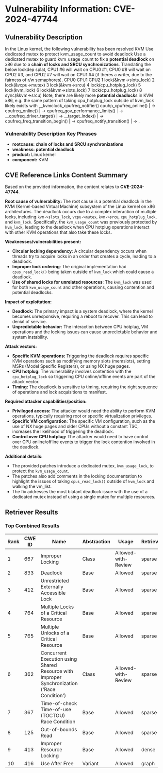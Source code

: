 # Vulnerability Information: CVE-2024-47744

## Vulnerability Description
In the Linux kernel, the following vulnerability has been resolved KVM Use dedicated mutex to protect kvm_usage_count to avoid deadlock Use a dedicated mutex to guard kvm_usage_count to fix a **potential deadlock** on x86 due to a **chain of locks and SRCU synchronizations**. Translating the below lockdep splat, CPU1 #6 will wait on CPU0 #1, CPU0 #8 will wait on CPU2 #3, and CPU2 #7 will wait on CPU1 #4 (if theres a writer, due to the fairness of r/w semaphores). CPU0 CPU1 CPU2 1 lock(&kvm->slots_lock) 2 lock(&vcpu->mutex) 3 lock(&kvm->srcu) 4 lock(cpu_hotplug_lock) 5 lock(kvm_lock) 6 lock(&kvm->slots_lock) 7 lock(cpu_hotplug_lock) 8 sync(&kvm->srcu) Note, there are likely more **potential deadlock**s in KVM x86, e.g. the same pattern of taking cpu_hotplug_lock outside of kvm_lock likely exists with __kvmclock_cpufreq_notifier() cpuhp_cpufreq_online() | -> cpufreq_online() | -> cpufreq_gov_performance_limits() | -> __cpufreq_driver_target() | -> __target_index() | -> cpufreq_freq_transition_begin() | -> cpufreq_notify_transition() | -> .

### Vulnerability Description Key Phrases
- **rootcause:** **chain of locks and SRCU synchronizations**
- **weakness:** **potential deadlock**
- **product:** Linux kernel
- **component:** KVM

## CVE Reference Links Content Summary
Based on the provided information, the content relates to **CVE-2024-47744**.

**Root cause of vulnerability:**
The root cause is a potential deadlock in the KVM (Kernel-based Virtual Machine) subsystem of the Linux kernel on x86 architectures. The deadlock occurs due to a complex interaction of multiple locks, including `kvm->slots_lock`, `vcpu->mutex`, `kvm->srcu`, `cpu_hotplug_lock`, and `kvm_lock`. Specifically, the `kvm_usage_count` was previously protected by `kvm_lock`, leading to the deadlock when CPU hotplug operations interact with other KVM operations that also take these locks.

**Weaknesses/vulnerabilities present:**
- **Circular locking dependency**: A circular dependency occurs when threads try to acquire locks in an order that creates a cycle, leading to a deadlock.
- **Improper lock ordering**: The original implementation had `cpus_read_lock()` being taken outside of `kvm_lock` which could cause a deadlock.
- **Use of shared locks for unrelated resources**: The `kvm_lock` was used for both `kvm_usage_count` and other operations, causing contention and potential deadlocks.

**Impact of exploitation:**
- **Deadlock:** The primary impact is a system deadlock, where the kernel becomes unresponsive, requiring a reboot to recover. This can lead to denial of service.
- **Unpredictable behavior:** The interaction between CPU hotplug, VM operations and the locking issues can cause unpredictable behavior and system instability.

**Attack vectors:**
- **Specific KVM operations:** Triggering the deadlock requires specific KVM operations such as modifying memory slots (memslots), setting MSRs (Model Specific Registers), or using NX huge pages.
- **CPU hotplug**: The vulnerability involves contention with the `cpu_hotplug_lock` so triggering CPU online/offline events are part of the attack vector.
- **Timing:** The deadlock is sensitive to timing, requiring the right sequence of operations and lock acquisitions to manifest.

**Required attacker capabilities/position:**
- **Privileged access:** The attacker would need the ability to perform KVM operations, typically requiring root or specific virtualization privileges.
- **Specific VM configuration:** The specific VM configuration, such as the use of NX huge pages and older CPUs without a constant TSC, increases the likelihood of triggering the deadlock.
- **Control over CPU hotplug:** The attacker would need to have control over CPU online/offline events to trigger the lock contention involved in the deadlock.

**Additional details:**
- The provided patches introduce a dedicated mutex, `kvm_usage_lock`, to protect the `kvm_usage_count`.
- The patches also add comments in the locking documentation to highlight the issues of taking `cpus_read_lock()` outside of `kvm_lock` and walking the vm\_list.
- The fix addresses the most blatant deadlock issue with the use of a dedicated mutex instead of using a single mutex for multiple resources.

## Retriever Results

### Top Combined Results

| Rank | CWE ID | Name | Abstraction | Usage  | Retrievers | Individual Scores |
|------|--------|------|-------------|-------|------------|-------------------|
| 1 | 667 | Improper Locking | Class | Allowed-with-Review | sparse | 0.702 |
| 2 | 833 | Deadlock | Base | Allowed | sparse | 0.582 |
| 3 | 412 | Unrestricted Externally Accessible Lock | Base | Allowed | sparse | 0.579 |
| 4 | 764 | Multiple Locks of a Critical Resource | Base | Allowed | sparse | 0.562 |
| 5 | 765 | Multiple Unlocks of a Critical Resource | Base | Allowed | sparse | 0.550 |
| 6 | 362 | Concurrent Execution using Shared Resource with Improper Synchronization ('Race Condition') | Class | Allowed-with-Review | sparse | 0.548 |
| 7 | 367 | Time-of-check Time-of-use (TOCTOU) Race Condition | Base | Allowed | sparse | 0.540 |
| 8 | 125 | Out-of-bounds Read | Base | Allowed | sparse | 0.536 |
| 9 | 413 | Improper Resource Locking | Base | Allowed | dense | 0.554 |
| 10 | 416 | Use After Free | Variant | Allowed | graph | 0.002 |

